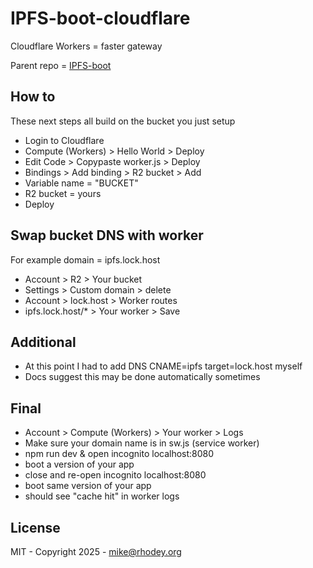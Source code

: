 # IPFS-boot-cloudflare
Cloudflare Workers = faster gateway

Parent repo = [IPFS-boot](https://github.com/rhodey/IPFS-boot)

## How to
These next steps all build on the bucket you just setup
+ Login to Cloudflare
+ Compute (Workers) > Hello World > Deploy
+ Edit Code > Copypaste worker.js > Deploy
+ Bindings > Add binding > R2 bucket > Add
+ Variable name = "BUCKET"
+ R2 bucket = yours
+ Deploy

## Swap bucket DNS with worker
For example domain = ipfs.lock.host
+ Account > R2 > Your bucket
+ Settings > Custom domain > delete
+ Account > lock.host > Worker routes
+ ipfs.lock.host/* > Your worker > Save

## Additional
+ At this point I had to add DNS CNAME=ipfs target=lock.host myself
+ Docs suggest this may be done automatically sometimes

## Final
+ Account > Compute (Workers) > Your worker > Logs
+ Make sure your domain name is in sw.js (service worker)
+ npm run dev & open incognito localhost:8080
+ boot a version of your app
+ close and re-open incognito localhost:8080
+ boot same version of your app
+ should see "cache hit" in worker logs

## License
MIT - Copyright 2025 - mike@rhodey.org
